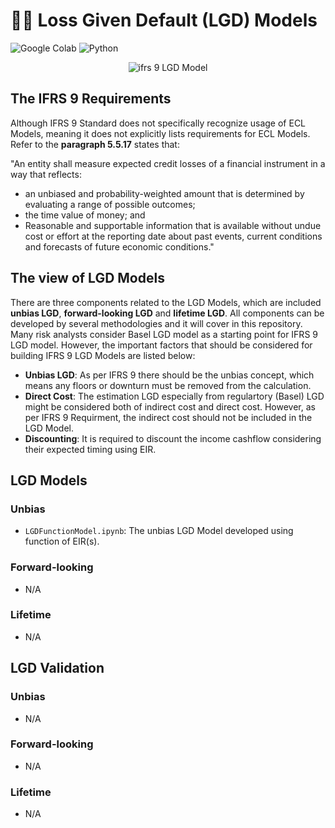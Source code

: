 # ✍🏻 Loss Given Default (LGD) Models

![Google Colab](https://img.shields.io/badge/Editor-Google%20Colab-brightgreen)
![Python](https://img.shields.io/badge/Code-Python-blue)

<p align="center">
  <img src="https://github.com/naenumtou/ifrs9/assets/66057952/d9d1d35e-b3d7-4f34-a348-f7da961e5fc2" alt="ifrs 9 LGD Model"/>
</p>

## The IFRS 9 Requirements
Although IFRS 9 Standard does not specifically recognize usage of ECL Models, meaning it does not explicitly lists requirements for ECL Models. Refer to the **paragraph 5.5.17** states that:

"An entity shall measure expected credit losses of a financial instrument in a way that reflects:
- an unbiased and probability-weighted amount that is determined by evaluating a range of possible outcomes;
- the time value of money; and
- Reasonable and supportable information that is available without undue cost or effort at the reporting date about past events, current conditions and forecasts of future economic conditions."

## The view of LGD Models
There are three components related to the LGD Models, which are included **unbias LGD**, **forward-looking LGD** and **lifetime LGD**. All components can be developed by several methodologies and it will cover in this repository. Many risk analysts consider Basel LGD model as a starting point for IFRS 9 LGD model. However, the important factors that should be considered for building IFRS 9 LGD Models are listed below:

* **Unbias LGD**: As per IFRS 9 there should be the unbias concept, which means any floors or downturn must be removed from the calculation.
* **Direct Cost**: The estimation LGD especially from regulartory (Basel) LGD might be considered both of indirect cost and direct cost. However, as per IFRS 9 Requirment, the indirect cost should not be included in the LGD Model.
* **Discounting**: It is required to discount the income cashflow considering their expected timing using EIR.

## LGD Models
### Unbias
* `LGDFunctionModel.ipynb`: The unbias LGD Model developed using function of EIR(s).

### Forward-looking
* N/A

### Lifetime
* N/A

## LGD Validation
### Unbias
* N/A

### Forward-looking
* N/A

### Lifetime
* N/A
